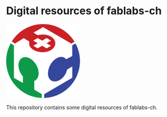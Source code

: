 # Digital resources of fablabs-ch

<img src="./logo/bitmap/fablabs-ch-600.png" alt="fablabs-ch logo" height="200" />

This repository contains some digital resources of fablabs-ch.
